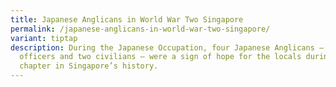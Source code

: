 ```yaml
---
title: Japanese Anglicans in World War Two Singapore
permalink: /japanese-anglicans-in-world-war-two-singapore/
variant: tiptap
description: During the Japanese Occupation, four Japanese Anglicans – two
  officers and two civilians – were a sign of hope for the locals during a dark
  chapter in Singapore’s history.
---
```

